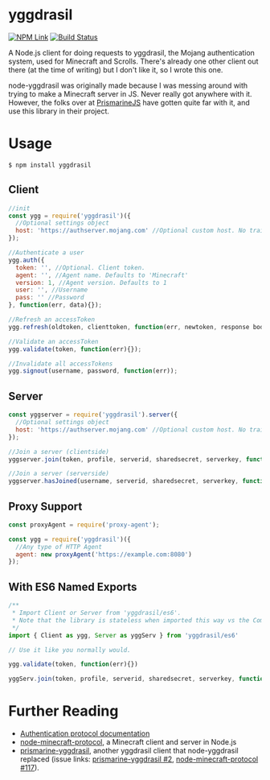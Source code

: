 # yggdrasil
[![NPM Link](https://img.shields.io/npm/v/yggdrasil.svg?style=plastic)](https://www.npmjs.com/package/yggdrasil)
[![Build Status](http://img.shields.io/travis/zekesonxx/node-yggdrasil.svg?style=plastic)](https://travis-ci.org/zekesonxx/node-yggdrasil)

A Node.js client for doing requests to yggdrasil, the Mojang authentication system, used for Minecraft and Scrolls.
There's already one other client out there (at the time of writing) but I don't like it, so I wrote this one.

node-yggdrasil was originally made because I was messing around with trying to make a Minecraft server in JS. Never really got anywhere with it.
However, the folks over at [PrismarineJS](https://github.com/PrismarineJS/) have gotten quite far with it, and use this library in their project.

# Usage
    $ npm install yggdrasil

## Client
```js
//init
const ygg = require('yggdrasil')({
  //Optional settings object
  host: 'https://authserver.mojang.com' //Optional custom host. No trailing slash.
});

//Authenticate a user
ygg.auth({
  token: '', //Optional. Client token.
  agent: '', //Agent name. Defaults to 'Minecraft'
  version: 1, //Agent version. Defaults to 1
  user: '', //Username
  pass: '' //Password
}, function(err, data){});

//Refresh an accessToken
ygg.refresh(oldtoken, clienttoken, function(err, newtoken, response body){});

//Validate an accessToken
ygg.validate(token, function(err){});

//Invalidate all accessTokens
ygg.signout(username, password, function(err));
```

## Server
```js
const yggserver = require('yggdrasil').server({
  //Optional settings object
  host: 'https://authserver.mojang.com' //Optional custom host. No trailing slash.
});

//Join a server (clientside)
yggserver.join(token, profile, serverid, sharedsecret, serverkey, function(err, response body){});

//Join a server (serverside)
yggserver.hasJoined(username, serverid, sharedsecret, serverkey, function(err, client info){});
```
## Proxy Support
```js
const proxyAgent = require('proxy-agent');

const ygg = require('yggdrasil')({
  //Any type of HTTP Agent 
  agent: new proxyAgent('https://example.com:8080')
});
```

## With ES6 Named Exports
```js
/**
 * Import Client or Server from 'yggdrasil/es6'.
 * Note that the library is stateless when imported this way vs the CommonJS way.
 */
import { Client as ygg, Server as yggServ } from 'yggdrasil/es6'

// Use it like you normally would.

ygg.validate(token, function(err){})

yggServ.join(token, profile, serverid, sharedsecret, serverkey, function(err, response body){});
```

# Further Reading
* [Authentication protocol documentation](http://wiki.vg/Authentication)
* [node-minecraft-protocol](https://github.com/PrismarineJS/node-minecraft-protocol), a Minecraft client and server in Node.js
* [prismarine-yggdrasil](https://github.com/PrismarineJS/prismarine-yggdrasil), another yggdrasil client that node-yggdrasil replaced (issue links: [prismarine-yggdrasil #2](https://github.com/PrismarineJS/prismarine-yggdrasil/issues/2), [node-minecraft-protocol #117](https://github.com/PrismarineJS/node-minecraft-protocol/issues/117)).
